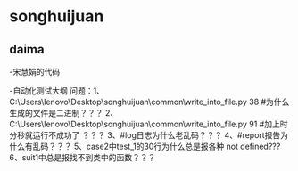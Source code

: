 # songhuijuan

## daima

-宋慧娟的代码

-自动化测试大纲
问题：1、C:\Users\lenovo\Desktop\songhuijuan\common\write_into_file.py
      38     #为什么生成的文件是二进制？？？
    2、C:\Users\lenovo\Desktop\songhuijuan\common\write_into_file.py
    91     #加上时分秒就运行不成功了 ？？？
    3、#log日志为什么老乱码？？？
    4、#report报告为什么有乱码？？？
    5、case2中test_1的30行为什么总是报各种 not defined???
    6、suit1中总是报找不到类中的函数？？？